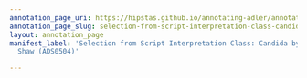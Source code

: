 ```yaml
---
annotation_page_uri: https://hipstas.github.io/annotating-adler/annotations/selection-from-script-interpretation-class-candida-by-george-bernard-shaw-ads0504--canvas-1-emotions.json
annotation_page_slug: selection-from-script-interpretation-class-candida-by-george-bernard-shaw-ads0504--canvas-1-emotions
layout: annotation_page
manifest_label: 'Selection from Script Interpretation Class: Candida by George Bernard
  Shaw (ADS0504)'

---
```

